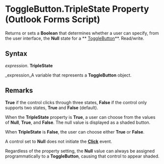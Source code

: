 
# ToggleButton.TripleState Property (Outlook Forms Script)

Returns or sets a  **Boolean** that determines whether a user can specify, from the user interface, the **Null** state for a ** [ToggleButton](01ce5640-9f19-3c0e-1aa4-96d87074bf8b.md)**. Read/write.


## Syntax

 _expression_. **TripleState**

 _expression_A variable that represents a  **ToggleButton** object.


## Remarks

 **True** if the control clicks through three states, **False** if the control only supports two states, **True** and **False** (default).

When the  **TripleState** property is **True**, a user can choose from the values of  **Null**,  **True**, and  **False**. The null value is displayed as a shaded button.

When  **TripleState** is **False**, the user can choose either  **True** or **False**.

A control set to  **Null** does not initiate the **[Click](777a0efc-c376-221b-ecea-5bd7797488de.md)** event.

Regardless of the property setting, the  **Null** value can always be assigned programmatically to a **ToggleButton**, causing that control to appear shaded.

